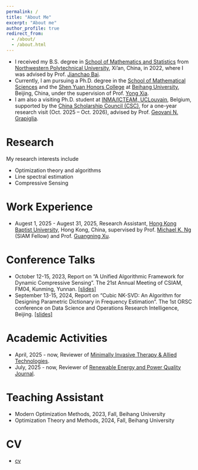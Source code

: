 ```yaml
---
permalink: /
title: "About Me"
excerpt: "About me"
author_profile: true
redirect_from: 
  - /about/
  - /about.html
---
```


- I received my B.S. degree in [School of Mathematics and Statistics](https://math.nwpu.edu.cn/) from [Northwestern Polytechnical University](https://www.nwpu.edu.cn/), Xi’an, China, in 2022, where I was advised by Prof. [Jianchao Bai](https://www.scholat.com/bjc1987).
- Currently, I am pursuing a Ph.D. degree in the [School of Mathematical Sciences](https://math.buaa.edu.cn/) and the [Shen Yuan Honors College](https://hc.buaa.edu.cn/) at [Beihang University](https://www.buaa.edu.cn/), Beijing, China, under the supervision of Prof. [Yong Xia](https://math.buaa.edu.cn/szdw1/azcck/js/xy.htm).
- I am also a visiting Ph.D. student at [INMA/ICTEAM, UCLouvain](https://www.uclouvain.be/en/research-institutes/icteam/inma), Belgium, supported by the [China Scholarship Council (CSC)](https://www.chinesescholarshipcouncil.com/), for a one-year research visit (Oct. 2025 – Oct. 2026), advised by Prof. [Geovani N. Grapiglia](https://scholar.google.com/citations?hl=pt-BR&user=PwH5lDEAAAAJ&view_op=list_works&sortby=pubdate).

Research
======
My research interests include
- Optimization theory and algorithms
- Line spectral estimation 
- Compressive Sensing

Work Experience
======
- Augest 1, 2025 - Augest 31, 2025, Research Assistant, [Hong Kong Baptist University](https://www.hkbu.edu.hk/en.html), Hong Kong, China, supervised by Prof. [Michael K. Ng](https://www.math.hkbu.edu.hk/~mng/) (SIAM Fellow) and Prof. [Guangning Xu](https://xuguangning1218.github.io/).

Conference Talks
======
- October 12-15, 2023, Report on “A Unified Algorithmic Framework for Dynamic Compressive Sensing”. The 21st Annual Meeting of CSIAM, FM04, Kunming, Yunnan. [[slides]](https://xzliu-opt.github.io/files/slides/slides_CSIAM_2023.pdf)
- September 13-15, 2024, Report on “Cubic NK-SVD: An Algorithm for Designing Parametric Dictionary in Frequency Estimation”. The 1st ORSC conference on Data Science and Operations Research Intelligence, Beijing. [[slides]](https://xzliu-opt.github.io/files/slides/slides_ORSC_2024.pdf)

Academic Activities
======
- April, 2025 - now, Reviewer of [Minimally Invasive Therapy & Allied Technologies](https://www.tandfonline.com/journals/imit20).
- July, 2025 - now, Reviewer of [Renewable Energy and Power Quality Journal](https://repqj.com/index.php/repqj/index).

Teaching Assistant
======
- Modern Optimization Methods, 2023, Fall, Beihang University
- Optimization Theory and Methods, 2024, Fall, Beihang University

CV
======
- [cv](https://xzliu-opt.github.io/files/cv/cv_XiaozhiLiu.pdf)


